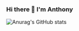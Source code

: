 ### Hi there 👋 I'm Anthony

![Anurag's GitHub stats](https://github-readme-stats.vercel.app/api?username=gwentey&show_icons=true&theme=transparent)
